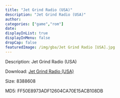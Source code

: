 ```yaml
---
title: "Jet Grind Radio (USA)"
description: "Jet Grind Radio (USA)"
author: 
categories: ["game","rom"]
date: 
displayInList: true
displayInMenu: false
dropCap: false
featuredImage: /img/gba/Jet Grind Radio [USA].jpg
---
```


Description: Jet Grind Radio (USA)

Download: <a style="text-decoration:underline;" href="https://mega.nz/#!eCJm2AjB!8o7qZ-5w9uPThP7cAUUA4HfjsgEzDasnvooDbQ89UEs" target = "_blank" rel = "nofollow" > Jet Grind Radio (USA)</a>

Size: 8388608

MD5: FF50E8973ADF12604CA70E15ACB108DB

